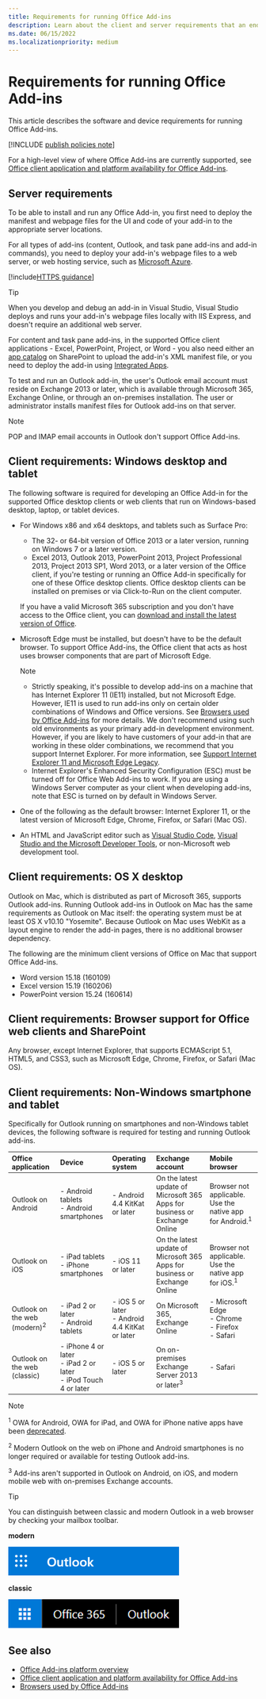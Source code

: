 ```yaml
---
title: Requirements for running Office Add-ins
description: Learn about the client and server requirements that an end user needs to run Office Add-ins.
ms.date: 06/15/2022
ms.localizationpriority: medium
---
```


# Requirements for running Office Add-ins

This article describes the software and device requirements for running Office Add-ins.

[!INCLUDE [publish policies note](../includes/note-publish-policies.md)]

For a high-level view of where Office Add-ins are currently supported, see [Office client application and platform availability for Office Add-ins](/javascript/api/requirement-sets).

## Server requirements

To be able to install and run any Office Add-in, you first need to deploy the manifest and webpage files for the UI and code of your add-in to the appropriate server locations.

For all types of add-ins (content, Outlook, and task pane add-ins and add-in commands), you need to deploy your add-in's webpage files to a web server, or web hosting service, such as [Microsoft Azure](../publish/host-an-office-add-in-on-microsoft-azure.md).

[!include[HTTPS guidance](../includes/https-guidance.md)]

> [!TIP]
> When you develop and debug an add-in in Visual Studio, Visual Studio deploys and runs your add-in's webpage files locally with IIS Express, and doesn't require an additional web server.

For content and task pane add-ins, in the supported Office client applications - Excel, PowerPoint, Project, or Word - you also need either an [app catalog](../publish/publish-task-pane-and-content-add-ins-to-an-add-in-catalog.md) on SharePoint to upload the add-in's XML manifest file, or you need to deploy the add-in using [Integrated Apps](/microsoft-365/admin/manage/test-and-deploy-microsoft-365-apps).

To test and run an Outlook add-in, the user's Outlook email account must reside on Exchange 2013 or later, which is available through Microsoft 365, Exchange Online, or through an on-premises installation. The user or administrator installs manifest files for Outlook add-ins on that server.

> [!NOTE]
> POP and IMAP email accounts in Outlook don't support Office Add-ins.

## Client requirements: Windows desktop and tablet

The following software is required for developing an Office Add-in for the supported Office desktop clients or web clients that run on Windows-based desktop, laptop, or tablet devices.

- For Windows x86 and x64 desktops, and tablets such as Surface Pro:
  - The 32- or 64-bit version of Office 2013 or a later version, running on Windows 7 or a later version.
  - Excel 2013, Outlook 2013, PowerPoint 2013, Project Professional 2013, Project 2013 SP1, Word 2013, or a later version of the Office client, if you're testing or running an Office Add-in specifically for one of these Office desktop clients. Office desktop clients can be installed on premises or via Click-to-Run on the client computer.

  If you have a valid Microsoft 365 subscription and you don't have access to the Office client, you can [download and install the latest version of Office](https://support.microsoft.com/office/4414eaaf-0478-48be-9c42-23adc4716658).

- Microsoft Edge must be installed, but doesn't have to be the default browser. To support Office Add-ins, the Office client that acts as host uses browser components that are part of Microsoft Edge.

  > [!NOTE]
  >
  > - Strictly speaking, it's possible to develop add-ins on a machine that has Internet Explorer 11 (IE11) installed, but not Microsoft Edge. However, IE11 is used to run add-ins only on certain older combinations of Windows and Office versions. See [Browsers used by Office Add-ins](browsers-used-by-office-web-add-ins.md) for more details. We don't recommend using such old environments as your primary add-in development environment. However, if you are likely to have customers of your add-in that are working in these older combinations, we recommend that you support Internet Explorer. For more information, see [Support Internet Explorer 11 and Microsoft Edge Legacy](../develop/support-ie-11.md).
  > - Internet Explorer's Enhanced Security Configuration (ESC) must be turned off for Office Web Add-ins to work. If you are using a Windows Server computer as your client when developing add-ins, note that ESC is turned on by default in Windows Server.

- One of the following as the default browser: Internet Explorer 11, or the latest version of Microsoft Edge, Chrome, Firefox, or Safari (Mac OS).
- An HTML and JavaScript editor such as [Visual Studio Code](https://code.visualstudio.com/), [Visual Studio and the Microsoft Developer Tools](https://www.visualstudio.com/features/office-tools-vs), or non-Microsoft web development tool.

## Client requirements: OS X desktop

Outlook on Mac, which is distributed as part of Microsoft 365, supports Outlook add-ins. Running Outlook add-ins in Outlook on Mac has the same requirements as Outlook on Mac itself: the operating system must be at least OS X v10.10 "Yosemite". Because Outlook on Mac uses WebKit as a layout engine to render the add-in pages, there is no additional browser dependency.

The following are the minimum client versions of Office on Mac that support Office Add-ins.

- Word version 15.18 (160109)
- Excel version 15.19 (160206)
- PowerPoint version 15.24 (160614)

## Client requirements: Browser support for Office web clients and SharePoint

Any browser, except Internet Explorer, that supports ECMAScript 5.1, HTML5, and CSS3, such as Microsoft Edge, Chrome, Firefox, or Safari (Mac OS).

## Client requirements: Non-Windows smartphone and tablet

Specifically for Outlook running on smartphones and non-Windows tablet devices, the following software is required for testing and running Outlook add-ins.

| Office application | Device | Operating system | Exchange account | Mobile browser |
|:-----|:-----|:-----|:-----|:-----|
|Outlook on Android|- Android tablets<br>- Android smartphones|- Android 4.4 KitKat or later|On the latest update of Microsoft 365 Apps for business or Exchange Online|Browser not applicable. Use the native app for Android.<sup>1</sup>|
|Outlook on iOS|- iPad tablets<br>- iPhone smartphones|- iOS 11 or later|On the latest update of Microsoft 365 Apps for business or Exchange Online|Browser not applicable. Use the native app for iOS.<sup>1</sup>|
|Outlook on the web (modern)<sup>2</sup>|- iPad 2 or later<br>- Android tablets |- iOS 5 or later<br>- Android 4.4 KitKat or later|On Microsoft 365, Exchange Online|- Microsoft Edge<br>- Chrome<br>- Firefox<br>- Safari|
|Outlook on the web (classic)|- iPhone 4 or later<br>- iPad 2 or later<br>- iPod Touch 4 or later|- iOS 5 or later|On on-premises Exchange Server 2013 or later<sup>3</sup>|- Safari|

> [!NOTE]
> <sup>1</sup> OWA for Android, OWA for iPad, and OWA for iPhone native apps have been [deprecated](https://support.microsoft.com/office/076ec122-4576-4900-bc26-937f84d25a4b).
>
> <sup>2</sup> Modern Outlook on the web on iPhone and Android smartphones is no longer required or available for testing Outlook add-ins.
>
> <sup>3</sup> Add-ins aren't supported in Outlook on Android, on iOS, and modern mobile web with on-premises Exchange accounts.

> [!TIP]
> You can distinguish between classic and modern Outlook in a web browser by checking your mailbox toolbar.
>
> **modern**
>
> ![Partial screenshot of the modern Outlook toolbar.](../images/outlook-on-the-web-new-toolbar.png)
>
> **classic**
>
> ![Partial screenshot of the classic Outlook toolbar.](../images/outlook-on-the-web-classic-toolbar.png)

## See also

- [Office Add-ins platform overview](../overview/office-add-ins.md)
- [Office client application and platform availability for Office Add-ins](/javascript/api/requirement-sets)
- [Browsers used by Office Add-ins](browsers-used-by-office-web-add-ins.md)
